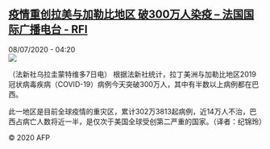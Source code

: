 <!--1594180467000-->
[疫情重创拉美与加勒比地区 破300万人染疫 – 法国国际广播电台 - RFI](http://www.rfi.fr//cn/contenu/20200708-%E7%96%AB%E6%83%85%E9%87%8D%E5%88%9B%E6%8B%89%E7%BE%8E%E4%B8%8E%E5%8A%A0%E5%8B%92%E6%AF%94%E5%9C%B0%E5%8C%BA-%E7%A0%B4300%E4%B8%87%E4%BA%BA%E6%9F%93%E7%96%AB)
------

<div>08/07/2020 - 04:20</div><img src="https://s.rfi.fr/media/display/4dad4be8-c0c4-11ea-a425-005056a98db9/w:310/p:16x9/int0005b.200708102006.jpg"><div class="t-content__body u-clearfix"><div class="m-interstitial"></div><p>（法新社乌拉圭蒙特维多7日电）    根据法新社统计，拉丁美洲与加勒比地区2019冠状病毒疾病（COVID-19）病例今天突破300万人，其中有半数以上病例都在巴西。</p><p>    此一地区是目前全球疫情的重灾区，累计302万3813起病例，近14万人不治，巴西占病亡人数将近一半，是仅次于美国全球受创第二严重的国家。（译者：纪锦玲）</p><p class="t-copyright">© 2020 AFP</p>        </div>

